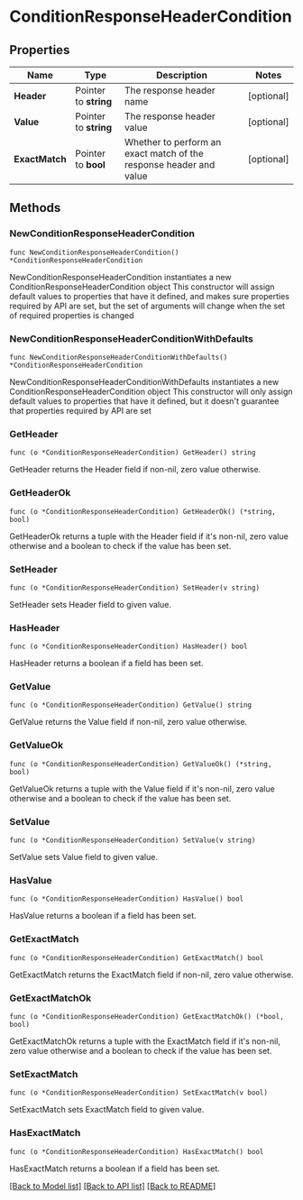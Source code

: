 # ConditionResponseHeaderCondition

## Properties

Name | Type | Description | Notes
------------ | ------------- | ------------- | -------------
**Header** | Pointer to **string** | The response header name | [optional] 
**Value** | Pointer to **string** | The response header value | [optional] 
**ExactMatch** | Pointer to **bool** | Whether to perform an exact match of the response header and value | [optional] 

## Methods

### NewConditionResponseHeaderCondition

`func NewConditionResponseHeaderCondition() *ConditionResponseHeaderCondition`

NewConditionResponseHeaderCondition instantiates a new ConditionResponseHeaderCondition object
This constructor will assign default values to properties that have it defined,
and makes sure properties required by API are set, but the set of arguments
will change when the set of required properties is changed

### NewConditionResponseHeaderConditionWithDefaults

`func NewConditionResponseHeaderConditionWithDefaults() *ConditionResponseHeaderCondition`

NewConditionResponseHeaderConditionWithDefaults instantiates a new ConditionResponseHeaderCondition object
This constructor will only assign default values to properties that have it defined,
but it doesn't guarantee that properties required by API are set

### GetHeader

`func (o *ConditionResponseHeaderCondition) GetHeader() string`

GetHeader returns the Header field if non-nil, zero value otherwise.

### GetHeaderOk

`func (o *ConditionResponseHeaderCondition) GetHeaderOk() (*string, bool)`

GetHeaderOk returns a tuple with the Header field if it's non-nil, zero value otherwise
and a boolean to check if the value has been set.

### SetHeader

`func (o *ConditionResponseHeaderCondition) SetHeader(v string)`

SetHeader sets Header field to given value.

### HasHeader

`func (o *ConditionResponseHeaderCondition) HasHeader() bool`

HasHeader returns a boolean if a field has been set.

### GetValue

`func (o *ConditionResponseHeaderCondition) GetValue() string`

GetValue returns the Value field if non-nil, zero value otherwise.

### GetValueOk

`func (o *ConditionResponseHeaderCondition) GetValueOk() (*string, bool)`

GetValueOk returns a tuple with the Value field if it's non-nil, zero value otherwise
and a boolean to check if the value has been set.

### SetValue

`func (o *ConditionResponseHeaderCondition) SetValue(v string)`

SetValue sets Value field to given value.

### HasValue

`func (o *ConditionResponseHeaderCondition) HasValue() bool`

HasValue returns a boolean if a field has been set.

### GetExactMatch

`func (o *ConditionResponseHeaderCondition) GetExactMatch() bool`

GetExactMatch returns the ExactMatch field if non-nil, zero value otherwise.

### GetExactMatchOk

`func (o *ConditionResponseHeaderCondition) GetExactMatchOk() (*bool, bool)`

GetExactMatchOk returns a tuple with the ExactMatch field if it's non-nil, zero value otherwise
and a boolean to check if the value has been set.

### SetExactMatch

`func (o *ConditionResponseHeaderCondition) SetExactMatch(v bool)`

SetExactMatch sets ExactMatch field to given value.

### HasExactMatch

`func (o *ConditionResponseHeaderCondition) HasExactMatch() bool`

HasExactMatch returns a boolean if a field has been set.


[[Back to Model list]](../README.md#documentation-for-models) [[Back to API list]](../README.md#documentation-for-api-endpoints) [[Back to README]](../README.md)


